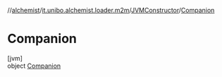 //[alchemist](../../../../index.md)/[it.unibo.alchemist.loader.m2m](../../index.md)/[JVMConstructor](../index.md)/[Companion](index.md)

# Companion

[jvm]\
object [Companion](index.md)
